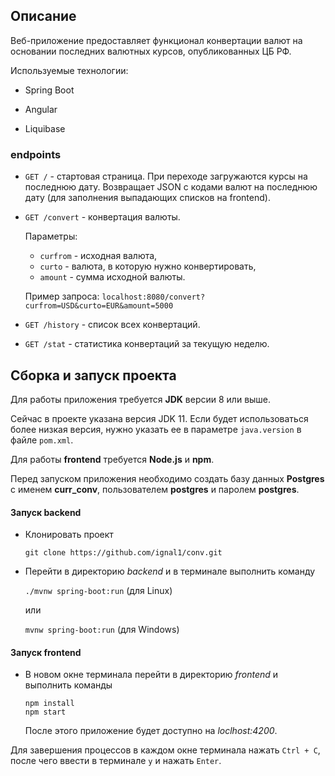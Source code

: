 ## Описание

Веб-приложение предоставляет функционал конвертации валют на основании последних валютных курсов, опубликованных ЦБ РФ.

Используемые технологии:

- Spring Boot

- Angular

- Liquibase

### endpoints

- `GET /` - стартовая страница. При переходе загружаются курсы на последнюю дату. Возвращает JSON с кодами валют на последнюю дату (для заполнения выпадающих списков на frontend).

- `GET /convert` - конвертация валюты. 

     Параметры:     
     - `curfrom` - исходная валюта, 
     - `curto` - валюта, в которую нужно конвертировать,
     - `amount` - сумма исходной валюты.
     
     Пример запроса: `localhost:8080/convert?curfrom=USD&curto=EUR&amount=5000`
      

- `GET /history` - список всех конвертаций.

- `GET /stat` - статистика конвертаций за текущую неделю.

## Сборка и запуск проекта

Для работы приложения требуется **JDK** версии 8 или выше.

Сейчас в проекте указана версия JDK 11. Если будет использоваться более низкая версия, нужно указать ее в параметре `java.version` в файле `pom.xml`.

Для работы **frontend** требуется **Node.js** и **npm**.

Перед запуском приложения необходимо создать базу данных **Postgres** с именем **curr_conv**, пользователем **postgres** и паролем **postgres**.

#### Запуск backend

- Клонировать проект

  `git clone https://github.com/ignal1/conv.git`

- Перейти в директорию *backend* и в терминале выполнить команду

  `./mvnw spring-boot:run` (для Linux)
  
  или
  
  `mvnw spring-boot:run` (для Windows)

#### Запуск frontend

- В новом окне терминала перейти в директорию *frontend* и  выполнить команды

  ```
  npm install
  npm start
  ```

  После этого приложение будет доступно на *loclhost:4200*.
  
Для завершения процессов в каждом окне терминала нажать `Ctrl + C`, после чего ввести в терминале `y` и нажать `Enter`. 